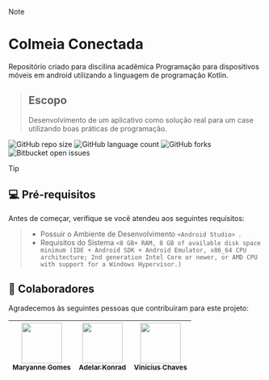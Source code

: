 > [!NOTE]
> # Colmeia Conectada
> Repositório criado para discilina acadêmica Programação para dispositivos móveis em android utilizando a linguagem de programação Kotlin.

> ## Escopo
> Desenvolvimento de um aplicativo como solução real para um case utilizando boas práticas de programação.

![GitHub repo size](https://img.shields.io/github/repo-size/maryanneg/ProjetoAbelhaAndroid?style=for-the-badge)
![GitHub language count](https://img.shields.io/github/languages/count/maryanneg/ProjetoAbelhaAndroid?style=for-the-badge)
![GitHub forks](https://img.shields.io/github/forks/maryanneg/ProjetoAbelhaAndroid?style=for-the-badge)
![Bitbucket open issues](https://img.shields.io/github/issues/maryanneg/ProjetoAbelhaAndroid?style=for-the-badge)

> [!TIP]
> ## 💻 Pré-requisitos
>Antes de começar, verifique se você atendeu aos seguintes requisitos:

>- Possuir o Ambiente de Desenvolvimento `<Android Studio> `.
>- Requisitos do Sistema `<8 GB+ RAM, 8 GB of available disk space minimum (IDE + Android SDK + Android Emulator, x86_64 CPU architecture; 2nd generation Intel Core or newer, or AMD CPU with support for a Windows Hypervisor.)`

## 🤝 Colaboradores

Agradecemos às seguintes pessoas que contribuíram para este projeto:

| [<img loading="lazy" src="https://avatars.githubusercontent.com/u/64758579?v=4" width=80><br><sub>Maryanne Gomes</sub>](https://github.com/maryanneg) |  [<img loading="lazy" src="https://avatars.githubusercontent.com/u/132116880?v=4" width=80><br><sub>Adelar Konrad</sub>](https://github.com/adelarkonrad) | [<img loading="lazy" src="https://avatars.githubusercontent.com/u/49620365?v=4" width=80><br><sub>Vinicius Chaves</sub>](https://github.com/vinchaves) |
| :---: | :---: | :---: |
